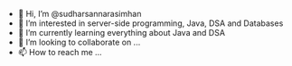 - 👋 Hi, I’m @sudharsannarasimhan
- 👀 I’m interested in server-side programming, Java, DSA and Databases
- 🌱 I’m currently learning everything about Java and DSA
- 💞️ I’m looking to collaborate on ...
- 📫 How to reach me ...

<!---
sudharsannarasimhan/sudharsannarasimhan is a ✨ special ✨ repository because its `README.md` (this file) appears on your GitHub profile.
You can click the Preview link to take a look at your changes.
--->
